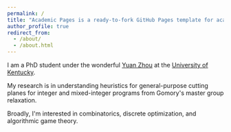 ```yaml
---
permalink: /
title: "Academic Pages is a ready-to-fork GitHub Pages template for academic personal websites"
author_profile: true
redirect_from: 
  - /about/
  - /about.html
---
```

I am a PhD student under the wonderful [Yuan Zhou](https://www.ms.uky.edu/~yzh392/) at the [University of Kentucky](https://math.as.uky.edu/).

My research is in understanding heuristics for general-purpose cutting planes for integer and mixed-integer programs from Gomory's master group relaxation.

Broadly, I'm interested in combinatorics, discrete optimization, and algorithmic game theory.
